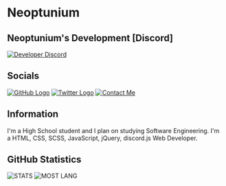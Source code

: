 # Neoptunium

## Neoptunium's Development [Discord]
[![Developer Discord](https://discordapp.com/api/guilds/770660983437918218/widget.png?style=banner4)](https://discord.gg/jSWf7ttF9P)

## Socials
[![GitHub Logo](https://icons.iconarchive.com/icons/limav/flat-gradient-social/64/Github-icon.png)](https://github.com/Neoptunium)
[![Twitter Logo](https://icons.iconarchive.com/icons/limav/flat-gradient-social/64/Twitter-icon.png)](http://twitter.com/)
[![Contact Me](https://icons.iconarchive.com/icons/limav/flat-gradient-social/64/email-icon.png)](mailto:neoptunium@gmail.com)

## Information

I'm a High School student and I plan on studying Software Engineering. I'm a HTML, CSS, SCSS, JavaScript, jQuery, discord.js Web Developer.

## GitHub Statistics
<img alt="STATS" src="https://github-readme-stats.vercel.app/api?username=Tazi0&show_icons=true&theme=blue&hide=prs,issues">

<img alt="MOST LANG" src="https://github-readme-stats.vercel.app/api/top-langs/?username=Neoptunium&layout=compact&theme=blue">

